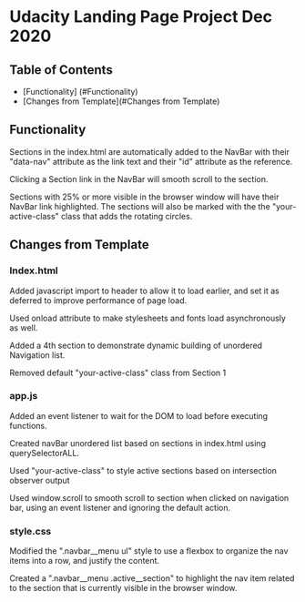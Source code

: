 # Udacity Landing Page Project Dec 2020

## Table of Contents

* [Functionality] (#Functionality)
* [Changes from Template](#Changes from Template)

## Functionality
Sections in the index.html are automatically added to the NavBar with their "data-nav" attribute as the link text and their "id" attribute as the reference.

Clicking a Section link in the NavBar will smooth scroll to the section.

Sections with 25% or more visible in the browser window will have their NavBar link highlighted. The sections will also be marked with the the "your-active-class" class that adds the rotating circles.

## Changes from Template

### Index.html
Added javascript import to header to allow it to load earlier, and set it as deferred to improve performance of page load.

Used onload attribute to make stylesheets and fonts load asynchronously as well.

Added a 4th section to demonstrate dynamic building of unordered Navigation list.

Removed default "your-active-class" class from Section 1

### app.js
Added an event listener to wait for the DOM to load before executing functions. 

Created navBar unordered list based on sections in index.html using querySelectorALL.

Used "your-active-class" to style active sections based on intersection observer output

Used window.scroll to smooth scroll to section when clicked on navigation bar, using an event listener and ignoring the default action.
### style.css
Modified the ".navbar__menu ul" style to use a flexbox to organize the nav items into a row, and justify the content.

Created a ".navbar__menu .active__section" to highlight the nav item related to the section that is currently visible in the browser window.
